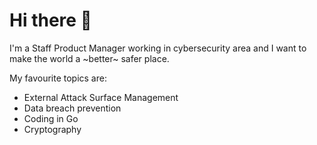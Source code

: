 # Hi there 👋

I'm a Staff Product Manager working in cybersecurity area and I want to make the world a ~better~ safer place.

My favourite topics are:
- External Attack Surface Management
- Data breach prevention
- Coding in Go
- Cryptography
